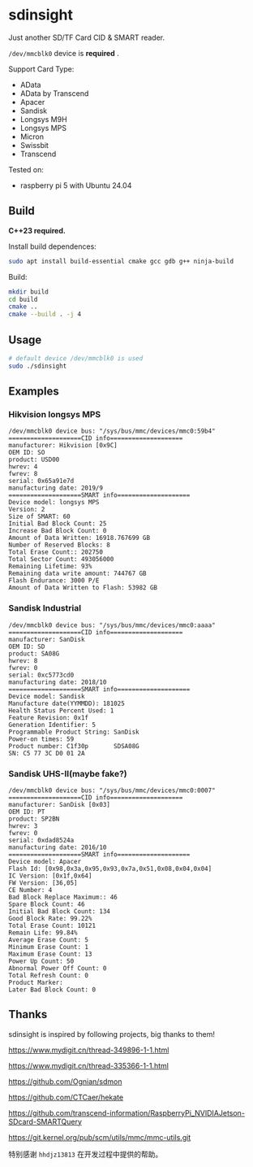 # sdinsight

Just another SD/TF Card CID & SMART reader.

`/dev/mmcblk0` device is **required** .

Support Card Type:

* AData
* AData by Transcend
* Apacer
* Sandisk
* Longsys M9H
* Longsys MPS
* Micron
* Swissbit
* Transcend

Tested on:

* raspberry pi 5 with Ubuntu 24.04


## Build

**C++23 required.**

Install build dependences:

```bash
sudo apt install build-essential cmake gcc gdb g++ ninja-build
```

Build:

```bash
mkdir build
cd build
cmake ..
cmake --build . -j 4
```

## Usage

```bash
# default device /dev/mmcblk0 is used
sudo ./sdinsight
```

## Examples

### Hikvision longsys MPS

```
/dev/mmcblk0 device bus: "/sys/bus/mmc/devices/mmc0:59b4"
====================CID info====================
manufacturer: Hikvision [0x9C]
OEM ID: SO
product: USD00
hwrev: 4
fwrev: 8
serial: 0x65a91e7d
manufacturing date: 2019/9
====================SMART info====================
Device model: longsys MPS
Version: 2
Size of SMART: 60
Initial Bad Block Count: 25
Increase Bad Block Count: 0
Amount of Data Written: 16918.767699 GB 
Number of Reserved Blocks: 8
Total Erase Count:: 202750
Total Sector Count: 493056000
Remaining Lifetime: 93%
Remaining data write amount: 744767 GB
Flash Endurance: 3000 P/E
Amount of Data Written to Flash: 53982 GB
```

### Sandisk Industrial

```
/dev/mmcblk0 device bus: "/sys/bus/mmc/devices/mmc0:aaaa"
====================CID info====================
manufacturer: SanDisk
OEM ID: SD
product: SA08G
hwrev: 8
fwrev: 0
serial: 0xc5773cd0
manufacturing date: 2018/10
====================SMART info====================
Device model: Sandisk
Manufacture date(YYMMDD): 181025
Health Status Percent Used: 1
Feature Revision: 0x1f
Generation Identifier: 5
Programmable Product String: SanDisk                         
Power-on times: 59
Product number: C1f30p       SDSA08G
SN: C5 77 3C D0 01 2A
```

### Sandisk UHS-II(maybe fake?)

```
/dev/mmcblk0 device bus: "/sys/bus/mmc/devices/mmc0:0007"
====================CID info====================
manufacturer: SanDisk [0x03]
OEM ID: PT
product: SP2BN
hwrev: 3
fwrev: 0
serial: 0xdad8524a
manufacturing date: 2016/10
====================SMART info====================
Device model: Apacer
Flash Id: [0x98,0x3a,0x95,0x93,0x7a,0x51,0x08,0x04,0x04]
IC Version: [0x1f,0x64]
FW Version: [36,05]
CE Number: 4
Bad Block Replace Maximum:: 46
Spare Block Count: 46
Initial Bad Block Count: 134
Good Block Rate: 99.22%
Total Erase Count: 10121
Remain Life: 99.84%
Average Erase Count: 5
Minimum Erase Count: 1
Maximum Erase Count: 13
Power Up Count: 50
Abnormal Power Off Count: 0
Total Refresh Count: 0
Product Marker: 
Later Bad Block Count: 0
```


## Thanks

sdinsight is inspired by following projects, big thanks to them!

https://www.mydigit.cn/thread-349896-1-1.html

https://www.mydigit.cn/thread-335366-1-1.html

https://github.com/Ognian/sdmon

https://github.com/CTCaer/hekate

https://github.com/transcend-information/RaspberryPi_NVIDIAJetson-SDcard-SMARTQuery

https://git.kernel.org/pub/scm/utils/mmc/mmc-utils.git

特别感谢 `hhdjz13813` 在开发过程中提供的帮助。